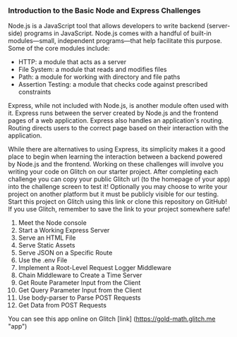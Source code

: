 ### Introduction to the Basic Node and Express Challenges

Node.js is a JavaScript tool that allows developers to write backend (server-side) programs in JavaScript. Node.js comes with a handful of built-in modules—small, independent programs—that help facilitate this purpose. Some of the core modules include:

+ HTTP: a module that acts as a server
+ File System: a module that reads and modifies files
+ Path: a module for working with directory and file paths
+ Assertion Testing: a module that checks code against prescribed constraints

Express, while not included with Node.js, is another module often used with it. Express runs between the server created by Node.js and the frontend pages of a web application. Express also handles an application's routing. Routing directs users to the correct page based on their interaction with the application.

While there are alternatives to using Express, its simplicity makes it a good place to begin when learning the interaction between a backend powered by Node.js and the frontend. Working on these challenges will involve you writing your code on Glitch on our starter project. After completing each challenge you can copy your public Glitch url (to the homepage of your app) into the challenge screen to test it! Optionally you may choose to write your project on another platform but it must be publicly visible for our testing.
Start this project on Glitch using this link or clone this repository on GitHub! If you use Glitch, remember to save the link to your project somewhere safe!

1. Meet the Node console
1. Start a Working Express Server
1. Serve an HTML File
1. Serve Static Assets
1. Serve JSON on a Specific Route
1. Use the .env File
1. Implement a Root-Level Request Logger Middleware
1. Chain Middleware to Create a Time Server
1. Get Route Parameter Input from the Client
1. Get Query Parameter Input from the Client
1. Use body-parser to Parse POST Requests
1. Get Data from POST Requests

You can see this app online on Glitch [link] (https://gold-math.glitch.me "app")
